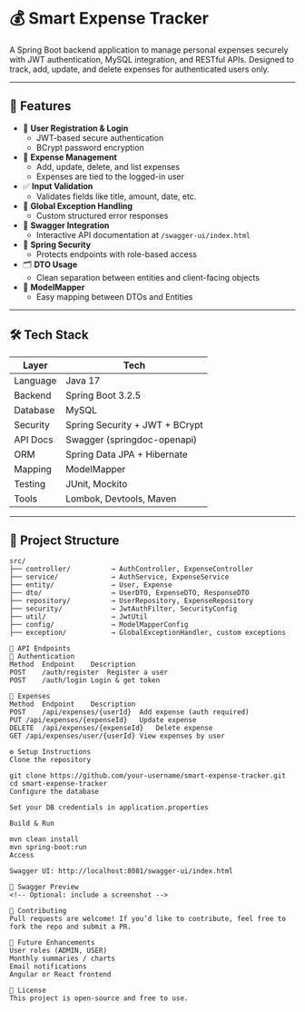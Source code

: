 # 💰 Smart Expense Tracker

A Spring Boot backend application to manage personal expenses securely with JWT authentication, MySQL integration, and RESTful APIs. Designed to track, add, update, and delete expenses for authenticated users only.

---

## 🚀 Features

- 🔐 **User Registration & Login**
  - JWT-based secure authentication
  - BCrypt password encryption
- 📒 **Expense Management**
  - Add, update, delete, and list expenses
  - Expenses are tied to the logged-in user
- ✅ **Input Validation**
  - Validates fields like title, amount, date, etc.
- 🔧 **Global Exception Handling**
  - Custom structured error responses
- 🧪 **Swagger Integration**
  - Interactive API documentation at `/swagger-ui/index.html`
- 🔐 **Spring Security**
  - Protects endpoints with role-based access
- 🗂 **DTO Usage**
  - Clean separation between entities and client-facing objects
- 🔄 **ModelMapper**
  - Easy mapping between DTOs and Entities

---

## 🛠 Tech Stack

| Layer        | Tech                                 |
|--------------|---------------------------------------|
| Language     | Java 17                              |
| Backend      | Spring Boot 3.2.5                    |
| Database     | MySQL                                |
| Security     | Spring Security + JWT + BCrypt       |
| API Docs     | Swagger (springdoc-openapi)          |
| ORM          | Spring Data JPA + Hibernate          |
| Mapping      | ModelMapper                          |
| Testing      | JUnit, Mockito                       |
| Tools        | Lombok, Devtools, Maven              |

---

## 📁 Project Structure

```plaintext
src/
├── controller/          → AuthController, ExpenseController
├── service/             → AuthService, ExpenseService
├── entity/              → User, Expense
├── dto/                 → UserDTO, ExpenseDTO, ResponseDTO
├── repository/          → UserRepository, ExpenseRepository
├── security/            → JwtAuthFilter, SecurityConfig
├── util/                → JwtUtil
├── config/              → ModelMapperConfig
├── exception/           → GlobalExceptionHandler, custom exceptions

📄 API Endpoints
🔐 Authentication
Method	Endpoint	Description
POST	/auth/register	Register a user
POST	/auth/login	Login & get token

📒 Expenses
Method	Endpoint	Description
POST	/api/expenses/{userId}	Add expense (auth required)
PUT	/api/expenses/{expenseId}	Update expense
DELETE	/api/expenses/{expenseId}	Delete expense
GET	/api/expenses/user/{userId}	View expenses by user

⚙️ Setup Instructions
Clone the repository

git clone https://github.com/your-username/smart-expense-tracker.git
cd smart-expense-tracker
Configure the database

Set your DB credentials in application.properties

Build & Run

mvn clean install
mvn spring-boot:run
Access

Swagger UI: http://localhost:8081/swagger-ui/index.html

📸 Swagger Preview
<!-- Optional: include a screenshot -->

🤝 Contributing
Pull requests are welcome! If you’d like to contribute, feel free to fork the repo and submit a PR.

🧠 Future Enhancements
User roles (ADMIN, USER)
Monthly summaries / charts
Email notifications
Angular or React frontend

📜 License
This project is open-source and free to use.
